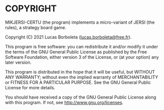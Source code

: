 # COPYRIGHT
MIKJERSI-CERTU (the program) implements a micro-variant of JERSI (the rules), a strategy board game.

Copyright (C) 2021 Lucas Borboleta (lucas.borboleta@free.fr).

This program is free software: you can redistribute it and/or modify it under the terms of the GNU General Public License as published by the Free Software Foundation, either version 3 of the License, or (at your option) any later version.

This program is distributed in the hope that it will be useful, but WITHOUT ANY WARRANTY; without even the implied warranty of MERCHANTABILITY or FITNESS FOR A PARTICULAR PURPOSE. See the GNU General Public License for more details.

You should have received a copy of the GNU General Public License along with this program. If not, see <http://www.gnu.org/licenses>.

